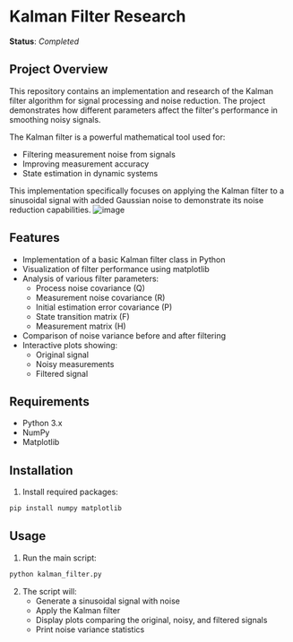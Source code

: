 # Kalman Filter Research
**Status**: *Completed*

## Project Overview
This repository contains an implementation and research of the Kalman filter algorithm for signal processing and noise reduction. The project demonstrates how different parameters affect the filter's performance in smoothing noisy signals.

The Kalman filter is a powerful mathematical tool used for:
- Filtering measurement noise from signals
- Improving measurement accuracy
- State estimation in dynamic systems

This implementation specifically focuses on applying the Kalman filter to a sinusoidal signal with added Gaussian noise to demonstrate its noise reduction capabilities.
![image](https://github.com/user-attachments/assets/2305a247-e985-496c-93b7-9f5c01f1a3ea)

## Features

- Implementation of a basic Kalman filter class in Python
- Visualization of filter performance using matplotlib
- Analysis of various filter parameters:
  - Process noise covariance (Q)
  - Measurement noise covariance (R)
  - Initial estimation error covariance (P)
  - State transition matrix (F)
  - Measurement matrix (H)
- Comparison of noise variance before and after filtering
- Interactive plots showing:
  - Original signal
  - Noisy measurements
  - Filtered signal

## Requirements

- Python 3.x
- NumPy
- Matplotlib

## Installation

1. Install required packages:
```bash
pip install numpy matplotlib
```

## Usage

1. Run the main script:
```bash
python kalman_filter.py
```

2. The script will:
   - Generate a sinusoidal signal with noise
   - Apply the Kalman filter
   - Display plots comparing the original, noisy, and filtered signals
   - Print noise variance statistics
